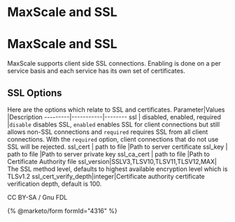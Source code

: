 
# MaxScale and SSL

# MaxScale and SSL


MaxScale supports client side SSL connections. Enabling is done on a per service basis and each service has its own set of certificates.


## SSL Options


Here are the options which relate to SSL and certificates.
Parameter|Values |Description
---------|-----------|--------
ssl | disabled, enabled, required |`disable` disables SSL, `enabled` enables SSL for client connections but still allows non-SSL connections and `required` requires SSL from all client connections. With the `required` option, client connections that do not use SSL will be rejected.
ssl_cert | path to file |Path to server certificate
ssl_key | path to file |Path to server private key
ssl_ca_cert | path to file |Path to Certificate Authority file
ssl_version|SSLV3,TLSV10,TLSV11,TLSV12,MAX| The SSL method level, defaults to highest available encryption level which is TLSv1.2
ssl_cert_verify_depth|integer|Certificate authority certificate verification depth, default is 100.


CC BY-SA / Gnu FDL


{% @marketo/form formId="4316" %}
